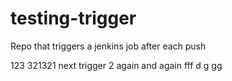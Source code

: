 # testing-trigger
Repo that triggers a jenkins job after each push

123
321321
next trigger 2
again and again
fff
d
g
gg
